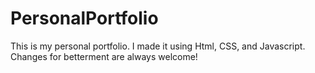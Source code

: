 # PersonalPortfolio
This is my personal portfolio. I made it using Html, CSS, and Javascript.
Changes for betterment are always welcome!
